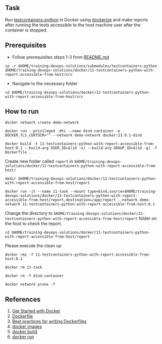 ## Task

Run [testcontainers-python](https://github.com/testcontainers/testcontainers-python) in Docker using [dockerize](https://github.com/powerman/dockerize) and make reports after running the tests accessible to the host machine user after the container is stopped.

## Prerequisites

- Follow prerequisites steps 1-3 from [README.md](../../README.md)

```
cp -r $HOME/training-devops-solutions/submodules/testcontainers-python $HOME/training-devops-solutions/docker/11-testcontainers-python-with-report-accessible-from-host/src
```

- Navigate to the necessary folder

```
cd $HOME/training-devops-solutions/docker/11-testcontainers-python-with-report-accessible-from-host/src
```

## How to run

```
docker network create demo-network
```

```
docker run --privileged -dti --name dind-container -e DOCKER_TLS_CERTDIR="" --network demo-network docker:23.0.1-dind
```

```
docker build -t 11-testcontainers-python-with-report-accessible-from-host:0.1 --build-arg USER_ID=$(id -u) --build-arg GROUP_ID=$(id -g) -f Dockerfile .
```

Create new folder called `report` in `$HOME/training-devops-solutions/docker/11-testcontainers-python-with-report-accessible-from-host/`
```
mkdir $HOME/training-devops-solutions/docker/11-testcontainers-python-with-report-accessible-from-host/report
```

```
docker run -it --name 11-task --mount type=bind,source=$HOME/training-devops-solutions/docker/11-testcontainers-python-with-report-accessible-from-host/report,destination=/app/report --network demo-network 11-testcontainers-python-with-report-accessible-from-host:0.1
```

Change the directory to `$HOME/training-devops-solutions/docker/11-testcontainers-python-with-report-accessible-from-host/report` folder on the host to check the report.

```
cd $HOME/training-devops-solutions/docker/11-testcontainers-python-with-report-accessible-from-host/report
```

Please execute the clean up
```
docker rmi -f 11-testcontainers-python-with-report-accessible-from-host:0.1

docker rm 11-task

docker rm -f dind-container

docker network prune -f
```
## References

1.  [Get Started with Docker](https://www.docker.com/get-started/)
2.  [Dockerfile](https://docs.docker.com/engine/reference/builder/#:~:text=A%20Dockerfile%20is%20a%20text,can%20use%20in%20a%20Dockerfile%20.)
3.  [Best practices for writing Dockerfiles](https://docs.docker.com/develop/develop-images/dockerfile_best-practices/)
4.  [docker images](https://docs.docker.com/engine/reference/commandline/images/)
5.  [docker build](https://docs.docker.com/engine/reference/commandline/build/)
6.  [docker run](https://docs.docker.com/engine/reference/commandline/run/)
